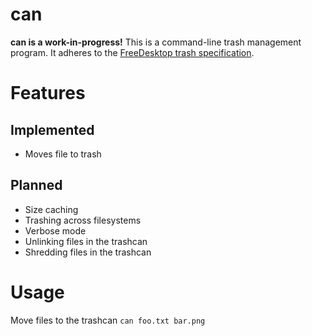 # can
**can is a work-in-progress!**
This is a command-line trash management program. It adheres to the [FreeDesktop
trash specification](https://specifications.freedesktop.org/trash-spec/trashspec-latest.html).

# Features
## Implemented
* Moves file to trash

## Planned
* Size caching
* Trashing across filesystems
* Verbose mode
* Unlinking files in the trashcan
* Shredding files in the trashcan

# Usage
Move files to the trashcan
`can foo.txt bar.png`
